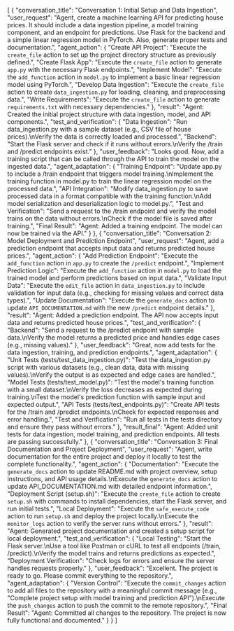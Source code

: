 [
  {
    "conversation_title": "Conversation 1: Initial Setup and Data Ingestion",
    "user_request": "Agent, create a machine learning API for predicting house prices. It should include a data ingestion pipeline, a model training component, and an endpoint for predictions. Use Flask for the backend and a simple linear regression model in PyTorch. Also, generate proper tests and documentation.",
    "agent_action": {
      "Create API Project": "Execute the `create_file` action to set up the project directory structure as previously defined.",
      "Create Flask App": "Execute the `create_file` action to generate `app.py` with the necessary Flask endpoints.",
      "Implement Model": "Execute the `add_function` action in `model.py` to implement a basic linear regression model using PyTorch.",
      "Develop Data Ingestion": "Execute the `create_file` action to create `data_ingestion.py` for loading, cleaning, and preprocessing data.",
      "Write Requirements": "Execute the `create_file` action to generate `requirements.txt` with necessary dependencies."
    },
    "result": "Agent: Created the initial project structure with data ingestion, model, and API components.",
    "test_and_verification": {
      "Data Ingestion": "Run data_ingestion.py with a sample dataset (e.g., CSV file of house prices).\nVerify the data is correctly loaded and processed.",
      "Backend": "Start the Flask server and check if it runs without errors.\nVerify the /train and /predict endpoints exist."
    },
    "user_feedback": "Looks good. Now, add a training script that can be called through the API to train the model on the ingested data.",
    "agent_adaptation": {
      "Training Endpoint": "Update app.py to include a /train endpoint that triggers model training.\nImplement the training function in model.py to train the linear regression model on the processed data.",
      "API Integration": "Modify data_ingestion.py to save processed data in a format compatible with the training function.\nAdd model serialization and deserialization logic to model.py.",
      "Test and Verification": "Send a request to the /train endpoint and verify the model trains on the data without errors.\nCheck if the model file is saved after training.",
      "Final Result": "Agent: Added a training endpoint. The model can now be trained via the API."
    }
  },
  {
    "conversation_title": "Conversation 2: Model Deployment and Prediction Endpoint",
    "user_request": "Agent, add a prediction endpoint that accepts input data and returns predicted house prices.",
    "agent_action": {
      "Add Prediction Endpoint": "Execute the `add_function` action in `app.py` to create the `/predict` endpoint.",
      "Implement Prediction Logic": "Execute the `add_function` action in `model.py` to load the trained model and perform predictions based on input data.",
      "Validate Input Data": "Execute the `edit_file` action in `data_ingestion.py` to include validation for input data (e.g., checking for missing values and correct data types).",
      "Update Documentation": "Execute the `generate_docs` action to update `API_DOCUMENTATION.md` with the new `/predict` endpoint details."
    },
    "result": "Agent: Added a prediction endpoint. The API now accepts input data and returns predicted house prices.",
    "test_and_verification": {
      "Backend": "Send a request to the /predict endpoint with sample data.\nVerify the model returns a predicted price and handles edge cases (e.g., missing values)."
    },
    "user_feedback": "Great, now add tests for the data ingestion, training, and prediction endpoints.",
    "agent_adaptation": {
      "Unit Tests (tests/test_data_ingestion.py)": "Test the data_ingestion.py script with various datasets (e.g., clean data, data with missing values).\nVerify the output is as expected and edge cases are handled.",
      "Model Tests (tests/test_model.py)": "Test the model's training function with a small dataset.\nVerify the loss decreases as expected during training.\nTest the model's prediction function with sample input and expected output.",
      "API Tests (tests/test_endpoints.py)": "Create API tests for the /train and /predict endpoints.\nCheck for expected responses and error handling.",
      "Test and Verification": "Run all tests in the tests directory and ensure they pass without errors."
    },
    "result_final": "Agent: Added unit tests for data ingestion, model training, and prediction endpoints. All tests are passing successfully."
  },
  {
    "conversation_title": "Conversation 3: Final Documentation and Project Deployment",
    "user_request": "Agent, write documentation for the entire project and deploy it locally to test the complete functionality.",
    "agent_action": {
      "Documentation": "Execute the `generate_docs` action to update README.md with project overview, setup instructions, and API usage details.\nExecute the `generate_docs` action to update API_DOCUMENTATION.md with detailed endpoint information.",
      "Deployment Script (setup.sh)": "Execute the `create_file` action to create `setup.sh` with commands to install dependencies, start the Flask server, and run initial tests.",
      "Local Deployment": "Execute the `safe_execute_code` action to run `setup.sh` and deploy the project locally.\nExecute the `monitor_logs` action to verify the server runs without errors."
    },
    "result": "Agent: Generated project documentation and created a setup script for local deployment.",
    "test_and_verification": {
      "Local Testing": "Start the Flask server.\nUse a tool like Postman or cURL to test all endpoints (/train, /predict).\nVerify the model trains and returns predictions as expected.",
      "Deployment Verification": "Check logs for errors and ensure the server handles requests properly."
    },
    "user_feedback": "Excellent. The project is ready to go. Please commit everything to the repository.",
    "agent_adaptation": {
      "Version Control": "Execute the `commit_changes` action to add all files to the repository with a meaningful commit message (e.g., \"Complete project setup with model training and prediction API\").\nExecute the `push_changes` action to push the commit to the remote repository.",
      "Final Result": "Agent: Committed all changes to the repository. The project is now fully functional and documented."
    }
  }
]
